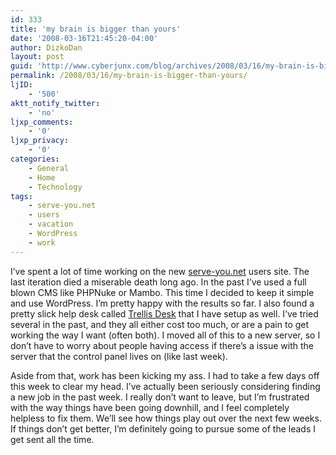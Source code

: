 ```yaml
---
id: 333
title: 'my brain is bigger than yours'
date: '2008-03-16T21:45:20-04:00'
author: DizkoDan
layout: post
guid: 'http://www.cyberjunx.com/blog/archives/2008/03/16/my-brain-is-bigger-than-yours/'
permalink: /2008/03/16/my-brain-is-bigger-than-yours/
ljID:
    - '500'
aktt_notify_twitter:
    - 'no'
ljxp_comments:
    - '0'
ljxp_privacy:
    - '0'
categories:
    - General
    - Home
    - Technology
tags:
    - serve-you.net
    - users
    - vacation
    - WordPress
    - work
---
```


I’ve spent a lot of time working on the new [serve-you.net](http://www.serve-you.net) users site. The last iteration died a miserable death long ago. In the past I’ve used a full blown CMS like PHPNuke or Mambo. This time I decided to keep it simple and use WordPress. I’m pretty happy with the results so far. I also found a pretty slick help desk called [Trellis Desk](http://www.accord5.com/trellis) that I have setup as well. I’ve tried several in the past, and they all either cost too much, or are a pain to get working the way I want (often both). I moved all of this to a new server, so I don’t have to worry about people having access if there’s a issue with the server that the control panel lives on (like last week).

Aside from that, work has been kicking my ass. I had to take a few days off this week to clear my head. I’ve actually been seriously considering finding a new job in the past week. I really don’t want to leave, but I’m frustrated with the way things have been going downhill, and I feel completely helpless to fix them. We’ll see how things play out over the next few weeks. If things don’t get better, I’m definitely going to pursue some of the leads I get sent all the time.